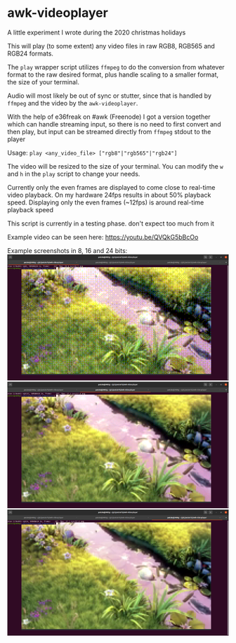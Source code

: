 # awk-videoplayer

A little experiment I wrote during the 2020 christmas holidays

This will play (to some extent) any video files in raw RGB8, RGB565 and RGB24 formats.

The `play` wrapper script utilizes `ffmpeg` to do the conversion from whatever format to the raw desired format, plus handle scaling to a smaller format, the size of your terminal.

Audio will most likely be out of sync or stutter, since that is handled by `ffmpeg` and the video by the `awk-videoplayer`.

With the help of e36freak on #awk (Freenode) I got a version together which can handle streaming input, so there is no need to first convert and then play, but input can be streamed directly from `ffmpeg` stdout to the player

Usage: `play <any_video_file> ["rgb8"|"rgb565"|"rgb24"]`

The video will be resized to the size of your terminal.
You can modify the `w` and `h` in the `play` script to change your needs.

Currently only the even frames are displayed to come close to real-time video playback.
On my hardware 24fps results in about 50% playback speed. Displaying only the even frames (~12fps) is around real-time playback speed

This script is currently in a testing phase. don't expect too much from it

Example video can be seen here: https://youtu.be/QVQkG5bBcOo

Example screenshots in 8, 16 and 24 bits:<br>
![8 bits](/screenshots/rgb8.png)<br>
![16 bits](/screenshots/rgb565.png)<br>
![24 bits](/screenshots/rgb24.png)<br>
